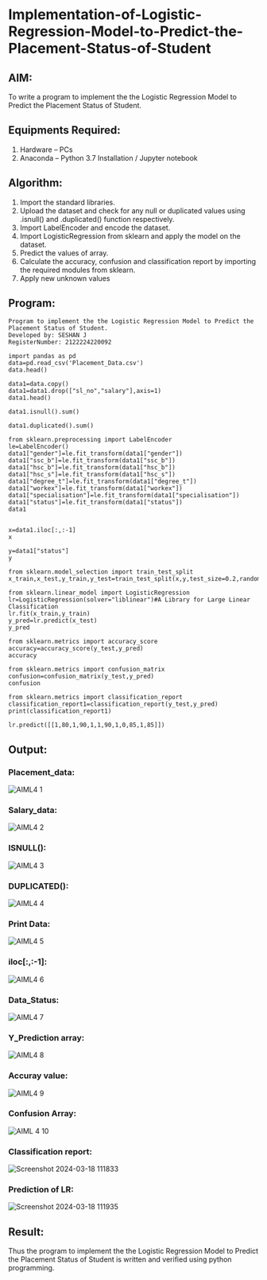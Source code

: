 # Implementation-of-Logistic-Regression-Model-to-Predict-the-Placement-Status-of-Student

## AIM:
To write a program to implement the the Logistic Regression Model to Predict the Placement Status of Student.

## Equipments Required:
1. Hardware – PCs
2. Anaconda – Python 3.7 Installation / Jupyter notebook

## Algorithm:
  1. Import the standard libraries.
  2. Upload the dataset and check for any null or duplicated values using .isnull() and .duplicated() function respectively.
  3. Import LabelEncoder and encode the dataset.
  4. Import LogisticRegression from sklearn and apply the model on the dataset.
  5. Predict the values of array.
  6. Calculate the accuracy, confusion and classification report by importing the required modules from sklearn.
  7. Apply new unknown values
## Program:
 ```
 Program to implement the the Logistic Regression Model to Predict the Placement Status of Student.
 Developed by: SESHAN J
 RegisterNumber: 2122224220092
```
```
import pandas as pd
data=pd.read_csv('Placement_Data.csv')
data.head()

data1=data.copy()
data1=data1.drop(["sl_no","salary"],axis=1)
data1.head()

data1.isnull().sum()

data1.duplicated().sum()

from sklearn.preprocessing import LabelEncoder
le=LabelEncoder()
data1["gender"]=le.fit_transform(data1["gender"])
data1["ssc_b"]=le.fit_transform(data1["ssc_b"])
data1["hsc_b"]=le.fit_transform(data1["hsc_b"])
data1["hsc_s"]=le.fit_transform(data1["hsc_s"])
data1["degree_t"]=le.fit_transform(data1["degree_t"])
data1["workex"]=le.fit_transform(data1["workex"])
data1["specialisation"]=le.fit_transform(data1["specialisation"])
data1["status"]=le.fit_transform(data1["status"])
data1


x=data1.iloc[:,:-1]
x

y=data1["status"]
y

from sklearn.model_selection import train_test_split
x_train,x_test,y_train,y_test=train_test_split(x,y,test_size=0.2,random_state=0)

from sklearn.linear_model import LogisticRegression
lr=LogisticRegression(solver="liblinear")#A Library for Large Linear Classification
lr.fit(x_train,y_train)
y_pred=lr.predict(x_test)
y_pred

from sklearn.metrics import accuracy_score
accuracy=accuracy_score(y_test,y_pred)
accuracy

from sklearn.metrics import confusion_matrix
confusion=confusion_matrix(y_test,y_pred)
confusion

from sklearn.metrics import classification_report
classification_report1=classification_report(y_test,y_pred)
print(classification_report1)

lr.predict([[1,80,1,90,1,1,90,1,0,85,1,85]])
```

## Output:
### Placement_data:
![AIML4 1](https://github.com/Rajeshanbu/Implementation-of-Logistic-Regression-Model-to-Predict-the-Placement-Status-of-Student/assets/118924713/54a62258-b91f-4aac-b0ee-2009d97046f1)

### Salary_data:
![AIML4 2](https://github.com/Rajeshanbu/Implementation-of-Logistic-Regression-Model-to-Predict-the-Placement-Status-of-Student/assets/118924713/4abf3c8d-be23-482d-8202-8d3c10bc3741)

### ISNULL():
![AIML4 3](https://github.com/Rajeshanbu/Implementation-of-Logistic-Regression-Model-to-Predict-the-Placement-Status-of-Student/assets/118924713/87d4379b-23ed-42b4-909e-70e55fb0d120)


### DUPLICATED():
![AIML4 4](https://github.com/Rajeshanbu/Implementation-of-Logistic-Regression-Model-to-Predict-the-Placement-Status-of-Student/assets/118924713/9bfd5f56-a1b1-48a1-8eee-8bced3a4377f)

### Print Data:
![AIML4 5](https://github.com/Rajeshanbu/Implementation-of-Logistic-Regression-Model-to-Predict-the-Placement-Status-of-Student/assets/118924713/df436c7b-c0db-4ff7-9848-d16c64aef93b)

### iloc[:,:-1]:
![AIML4 6](https://github.com/Rajeshanbu/Implementation-of-Logistic-Regression-Model-to-Predict-the-Placement-Status-of-Student/assets/118924713/04404df1-ae6f-4bd8-8457-3318655ba91e)

### Data_Status:
![AIML4 7](https://github.com/Rajeshanbu/Implementation-of-Logistic-Regression-Model-to-Predict-the-Placement-Status-of-Student/assets/118924713/eaf8b031-5eae-46bd-b670-e9e967228ca6)

### Y_Prediction array:
![AIML4 8](https://github.com/Rajeshanbu/Implementation-of-Logistic-Regression-Model-to-Predict-the-Placement-Status-of-Student/assets/118924713/f2eeca58-481e-44eb-af93-c11303f2aa82)

### Accuray value:
![AIML4 9](https://github.com/Rajeshanbu/Implementation-of-Logistic-Regression-Model-to-Predict-the-Placement-Status-of-Student/assets/118924713/daadec14-9939-40e8-ba05-c57dcf27469a)

### Confusion Array:
![AIML 4 10](https://github.com/Rajeshanbu/Implementation-of-Logistic-Regression-Model-to-Predict-the-Placement-Status-of-Student/assets/118924713/ade73f46-9569-4c6d-91ff-92714538b240)

### Classification report:
![Screenshot 2024-03-18 111833](https://github.com/Rajeshanbu/Implementation-of-Logistic-Regression-Model-to-Predict-the-Placement-Status-of-Student/assets/118924713/19851979-eed2-4743-9ad7-aea964ee9042)
### Prediction of LR:
![Screenshot 2024-03-18 111935](https://github.com/Rajeshanbu/Implementation-of-Logistic-Regression-Model-to-Predict-the-Placement-Status-of-Student/assets/118924713/dbc871f4-bbce-40d4-ba57-6cda4f3a677b)
## Result:
Thus the program to implement the the Logistic Regression Model to Predict the Placement Status of Student is written and verified using python programming.
